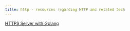 ```yaml
---
title: http - resources regarding HTTP and related tech
---
```


[HTTPS Server with Golang](https://youngkin.github.io/post/gohttpsclientserver/)
